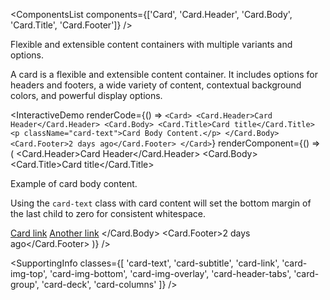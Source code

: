 <ComponentsList
  components={['Card', 'Card.Header', 'Card.Body', 'Card.Title', 'Card.Footer']}
/>

Flexible and extensible content containers with multiple variants and options.

A card is a flexible and extensible content container. It includes options for
headers and footers, a wide variety of content, contextual background colors,
and powerful display options.

<InteractiveDemo
  renderCode={() => `<Card>
  <Card.Header>Card Header</Card.Header>
  <Card.Body>
    <Card.Title>Card title</Card.Title>
    <p className="card-text">Card Body Content.</p>
  </Card.Body>
  <Card.Footer>2 days ago</Card.Footer>
</Card>`}
  renderComponent={() => (
    <Card className="w-50">
      <Card.Header>Card Header</Card.Header>
      <Card.Body>
        <Card.Title>Card title</Card.Title>
        <p className="card-text">Example of card body content.</p>
        <p className="card-text">
          Using the <code>card-text</code> class with card content will set the
          bottom margin of the last child to zero for consistent whitespace.
        </p>
        <a href="#" className="card-link">Card link</a>
        <a href="#" className="card-link">Another link</a>
      </Card.Body>
      <Card.Footer>2 days ago</Card.Footer>
    </Card>
  )}
/>

<SupportingInfo
  classes={[
    'card-text',
    'card-subtitle',
    'card-link',
    'card-img-top',
    'card-img-bottom',
    'card-img-overlay',
    'card-header-tabs',
    'card-group',
    'card-deck',
    'card-columns'
  ]}
/>

<PropsTabs />
